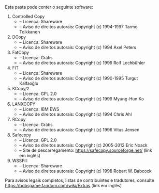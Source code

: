 ﻿Esta pasta pode conter o seguinte software:

1. Controlled Copy
   - – Licença: Shareware
   - – Aviso de direitos autorais: Copyright (c) 1994-1997 Tarmo Toikkanen
2. DCopy
   - – Licença: Shareware
   - – Aviso de direitos autorais: Copyright (c) 1994 Axel Peters
3. FatCopy
   - – Licença: Grátis
   - – Aviso de direitos autorais: Copyright (c) 1999 Rolf Lochbühler
4. FIT
   - – Licença: Shareware
   - – Aviso de direitos autorais: Copyright (c) 1990-1995 Turgut Kalfaoğlu
5. KCopy/2
   - – Licença: GPL 2.0
   - – Aviso de direitos autorais: Copyright (c) 1999 Myung-Hun Ko
6. LANXCOPY
   - – Licença: IBM EWS
   - – Aviso de direitos autorais: Copyright (c) 1994 Chris Ahl
7. RCopy
   - – Licença: Grátis
   - – Aviso de direitos autorais: Copyright (c) 1996 Vitus Jensen
8. Safecopy
   - – Licença: GPL 2.0
   - – Aviso de direitos autorais: Copyright (c) 2005-2012 Eric Noack
   - – Site de descarregamento: https://safecopy.sourceforge.net/ (link em inglês)
9. WSSFill
   - – Licença: Shareware
   - – Aviso de direitos autorais: Copyright (c) 1998 Robert W. Babcock

Para avisos legais completos, listas de contribuintes e tradutores, consulte https://bobsgame.fandom.com/wiki/Extras (link em inglês)

